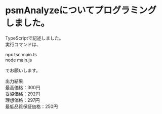 # psmAnalyzeについてプログラミングしました。  
TypeScriptで記述しました。  
実行コマンドは、

npx tsc main.ts  
node main.js 

でお願いします。

出力結果  
最高価格：300円  
妥協価格：292円  
理想価格：297円  
最低品質保証価格：250円  
